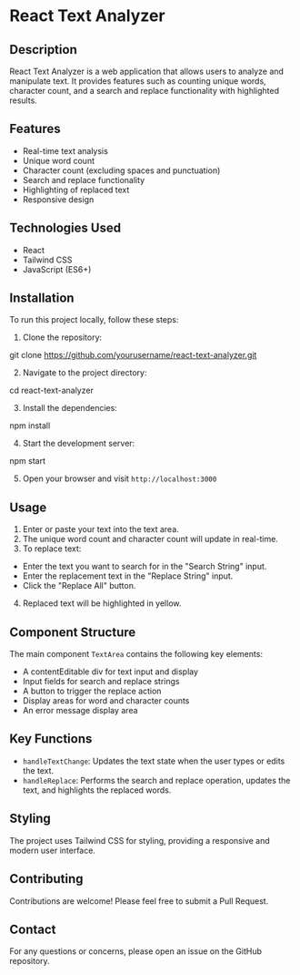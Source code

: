 # React Text Analyzer

## Description

React Text Analyzer is a web application that allows users to analyze and manipulate text. It provides features such as counting unique words, character count, and a search and replace functionality with highlighted results.

## Features

- Real-time text analysis
- Unique word count
- Character count (excluding spaces and punctuation)
- Search and replace functionality
- Highlighting of replaced text
- Responsive design

## Technologies Used

- React
- Tailwind CSS
- JavaScript (ES6+)

## Installation

To run this project locally, follow these steps:

1. Clone the repository:

git clone https://github.com/yourusername/react-text-analyzer.git

2. Navigate to the project directory:

cd react-text-analyzer

3. Install the dependencies:

npm install

4. Start the development server:

npm start

5. Open your browser and visit `http://localhost:3000`

## Usage

1. Enter or paste your text into the text area.
2. The unique word count and character count will update in real-time.
3. To replace text:

- Enter the text you want to search for in the "Search String" input.
- Enter the replacement text in the "Replace String" input.
- Click the "Replace All" button.

4. Replaced text will be highlighted in yellow.

## Component Structure

The main component `TextArea` contains the following key elements:

- A contentEditable div for text input and display
- Input fields for search and replace strings
- A button to trigger the replace action
- Display areas for word and character counts
- An error message display area

## Key Functions

- `handleTextChange`: Updates the text state when the user types or edits the text.
- `handleReplace`: Performs the search and replace operation, updates the text, and highlights the replaced words.

## Styling

The project uses Tailwind CSS for styling, providing a responsive and modern user interface.

## Contributing

Contributions are welcome! Please feel free to submit a Pull Request.

## Contact

For any questions or concerns, please open an issue on the GitHub repository.
